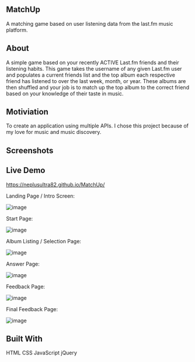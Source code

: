MatchUp
------------------------------------------------------------------------------------------------------------------------------

A matching game based on user listening data from the last.fm music platform.

About
------------------------------------------------------------------------------------------------------------------------------

A simple game based on your recently ACTIVE Last.fm friends and their listening habits. 
This game takes the username of any given Last.fm user and populates a current friends list and the top album each respective friend has listened to over the last week, month, or year. These albums are then shuffled and your job is to match up the top album to the correct friend based on your knowledge of their taste in music.

Motiviation
------------------------------------------------------------------------------------------------------------------------------

To create an application using multiple APIs. 
I chose this project because of my love for music and music discovery.

Screenshots
------------------------------------------------------------------------------------------------------------------------------

Live Demo
------------------------------------------------------------------------------------------------------------------------------

https://neplusultra82.github.io/MatchUp/

Landing Page / Intro Screen:

![image](https://user-images.githubusercontent.com/19257040/52981788-d00af200-3396-11e9-990f-750de11bd540.png)

Start Page:

![image](https://user-images.githubusercontent.com/19257040/52981825-00eb2700-3397-11e9-8f82-323266a6a015.png)

Album Listing / Selection Page:

![image](https://user-images.githubusercontent.com/19257040/52981853-2bd57b00-3397-11e9-8f5a-f9b17bdcc570.png)

Answer Page:

![image](https://user-images.githubusercontent.com/19257040/52981881-58899280-3397-11e9-8a2b-8d619d41295f.png)

Feedback Page:

![image](https://user-images.githubusercontent.com/19257040/52981895-6d662600-3397-11e9-8c7b-1b3bb022ee90.png)

Final Feedback Page:

![image](https://user-images.githubusercontent.com/19257040/52981906-84a51380-3397-11e9-8c9c-31e9cea35458.png)


Built With
------------------------------------------------------------------------------------------------------------------------------

HTML
CSS
JavaScript
jQuery
